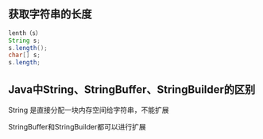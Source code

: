 ## 获取字符串的长度

``` java
lenth（s）
String s;
s.length();
char[] s;
s.length;
```

## Java中String、StringBuffer、StringBuilder的区别

String 是直接分配一块内存空间给字符串，不能扩展

StringBuffer和StringBuilder都可以进行扩展